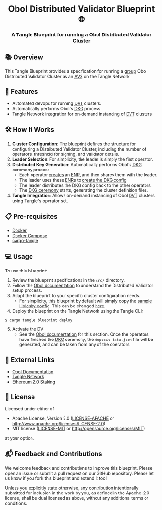 # <h1 align="center">Obol Distributed Validator Blueprint 🌐</h1>

<h3 align="center">A Tangle Blueprint for running a Obol Distributed Validator Cluster</h3>

## 📚 Overview

This Tangle Blueprint provides a specification for running a [group](https://docs.obol.org/docs/start/quickstart_group)
Obol Distributed Validator Cluster as an <abbr title="Actively Validated Service">AVS</abbr> on the Tangle Network.

## 🚀 Features

- Automated devops for running <abbr title="Distributed Validator Technology">DVT</abbr> clusters.
- Automatically performs Obol's <abbr title="Distributed Key Generation">DKG</abbr> process
- Tangle Network integration for on-demand instancing of <abbr title="Distributed Validator Technology">DVT</abbr>
  clusters

## 🛠️ How It Works

1. **Cluster Configuration**: The blueprint defines the structure for configuring a Distributed Validator Cluster,
   including the number of operators, threshold for signing, and validator details.
2. **Leader Selection**: For simplicity, the leader is simply the first operator.
3. **Distributed Key Generation**: Automatically performs Obol's <abbr title="Distributed Key Generation">DKG</abbr>
   ceremony process
    * Each operator [creates](https://docs.obol.org/docs/charon/charon-cli-reference#creating-an-enr-for-charon)
      an <abbr title="Ethereum Node Record">ENR</abbr>, and then shares them with the leader.
    * The leader uses these <abbr title="Ethereum Node Record">ENR</abbr>s
      to [create the DKG config](https://docs.obol.org/docs/charon/charon-cli-reference#creating-the-configuration-for-a-dkg-ceremony)
    * The leader distributes the <abbr title="Distributed Key Generation">DKG</abbr> config back to the other operators
    * The [DKG ceremony](https://docs.obol.org/docs/charon/charon-cli-reference#performing-a-dkg-ceremony) starts,
      generating the cluster definition files.
4. **Tangle Integration**: Allows on-demand instancing of Obol <abbr title="Distributed Validator Technology">DVT</abbr>
   clusters using Tangle's operator set.

## 📋 Pre-requisites

* [Docker](https://docs.docker.com/engine/install/)
* [Docker Compose](https://docs.docker.com/compose/install/)
* [cargo-tangle](https://crates.io/crates/cargo-tangle)

## 💻 Usage

To use this blueprint:

1. Review the blueprint specifications in the `src/` directory.
2. Follow the [Obol documentation](https://docs.obol.org/docs/start/quickstart_group) to understand the Distributed
   Validator setup process.
3. Adapt the blueprint to your specific cluster configuration needs.
    * For simplicity, this blueprint by default will simply copy
      the [sample Holesky config](https://github.com/ObolNetwork/charon-distributed-validator-node/blob/main/.env.sample.holesky).
      This can be
      changed [here](https://github.com/tangle-network/obol-dvt-blueprint/blob/7e9f169cd84683c78e8122e3341e59aa41c2b91c/src/operator.rs#L43).
4. Deploy the blueprint on the Tangle Network using the Tangle CLI:

```shell
$ cargo tangle blueprint deploy
```

5. Activate the DV
    * See the [Obol documentation](https://docs.obol.org/docs/start/activate-dv) for this section. Once the operators
      have finished the <abbr title="Distributed Key Generation">DKG</abbr> ceremony, the `deposit-data.json` file will
      be generated, and can be taken from any of the operators.

## 🔗 External Links

- [Obol Documentation](https://docs.obol.org/)
- [Tangle Network](https://www.tangle.tools/)
- [Ethereum 2.0 Staking](https://ethereum.org/en/staking/)

## 📜 License

Licensed under either of

* Apache License, Version 2.0
  ([LICENSE-APACHE](LICENSE-APACHE) or http://www.apache.org/licenses/LICENSE-2.0)
* MIT license
  ([LICENSE-MIT](LICENSE-MIT) or http://opensource.org/licenses/MIT)

at your option.

## 📬 Feedback and Contributions

We welcome feedback and contributions to improve this blueprint.
Please open an issue or submit a pull request on our GitHub repository.
Please let us know if you fork this blueprint and extend it too!

Unless you explicitly state otherwise, any contribution intentionally submitted
for inclusion in the work by you, as defined in the Apache-2.0 license, shall be
dual licensed as above, without any additional terms or conditions.